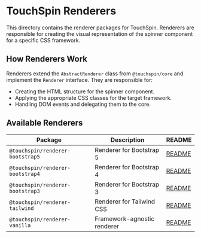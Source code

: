 # TouchSpin Renderers



This directory contains the renderer packages for TouchSpin. Renderers are responsible for creating the visual representation of the spinner component for a specific CSS framework.

## How Renderers Work

Renderers extend the `AbstractRenderer` class from `@touchspin/core` and implement the `Renderer` interface. They are responsible for:

-   Creating the HTML structure for the spinner component.
-   Applying the appropriate CSS classes for the target framework.
-   Handling DOM events and delegating them to the core.

## Available Renderers

| Package | Description | README |
|---|---|---|
| `@touchspin/renderer-bootstrap5` | Renderer for Bootstrap 5 | [README](./bootstrap5/README.md) |
| `@touchspin/renderer-bootstrap4` | Renderer for Bootstrap 4 | [README](./bootstrap4/README.md) |
| `@touchspin/renderer-bootstrap3` | Renderer for Bootstrap 3 | [README](./bootstrap3/README.md) |
| `@touchspin/renderer-tailwind` | Renderer for Tailwind CSS | [README](./tailwind/README.md) |
| `@touchspin/renderer-vanilla` | Framework-agnostic renderer | [README](./vanilla/README.md) |